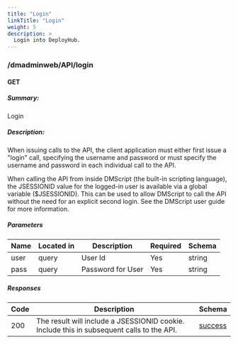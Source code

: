 ```yaml
---
title: "Login"
linkTitle: "Login"
weight: 5
description: >
  Login into DeployHub.
---
```


### /dmadminweb/API/login

#### GET
##### Summary:

Login

##### Description:

When issuing calls to the API, the client application must either first issue a "login" call, specifying the username and password or must specify the username and password in each individual call to the API.

When calling the API from inside DMScript (the built-in scripting language), the JSESSIONID value for the logged-in user is available via a global variable ($JSESSIONID). This can be used to allow DMScript to call the API without the need for an explicit second login. See the DMScript user guide for more information.


##### Parameters

| Name | Located in | Description | Required | Schema |
| ---- | ---------- | ----------- | -------- | ---- |
| user | query | User Id | Yes | string |
| pass | query | Password for User | Yes | string |

##### Responses

| Code | Description | Schema |
| ---- | ----------- | ------ |
| 200 | The result will include a JSESSIONID cookie. Include this in subsequent calls to the API. | [success](/restapi/models/#success) |